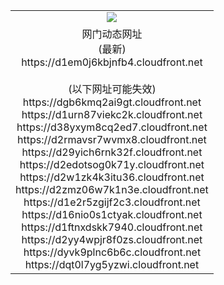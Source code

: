 ﻿<table>
  <tr></tr>
  <tr><td colspan=2 align=center><img src="https://d1em0j6kbjnfb4.cloudfront.net/Up/oGate.jpg" /></td></tr>
  <tr><td colspan=2 align=center>网门动态网址<br/>(最新)
<br>https://d1em0j6kbjnfb4.cloudfront.net
<br/><br/>(以下网址可能失效)
<br>https://dgb6kmq2ai9gt.cloudfront.net
<br>https://d1urn87viekc2k.cloudfront.net
<br>https://d38yxym8cq2ed7.cloudfront.net
<br>https://d2rmavsr7wvmx8.cloudfront.net
<br>https://d29yich6rnk32f.cloudfront.net
<br>https://d2edotsog0k71y.cloudfront.net
<br>https://d2w1zk4k3itu36.cloudfront.net
<br>https://d2zmz06w7k1n3e.cloudfront.net
<br>https://d1e2r5zgijf2c3.cloudfront.net
<br>https://d16nio0s1ctyak.cloudfront.net
<br>https://d1ftnxdskk7940.cloudfront.net
<br>https://d2yy4wpjr8f0zs.cloudfront.net
<br>https://dyvk9plnc6b6c.cloudfront.net
<br>https://dqt0l7yg5yzwi.cloudfront.net
    </td>
  </tr>
</table>
